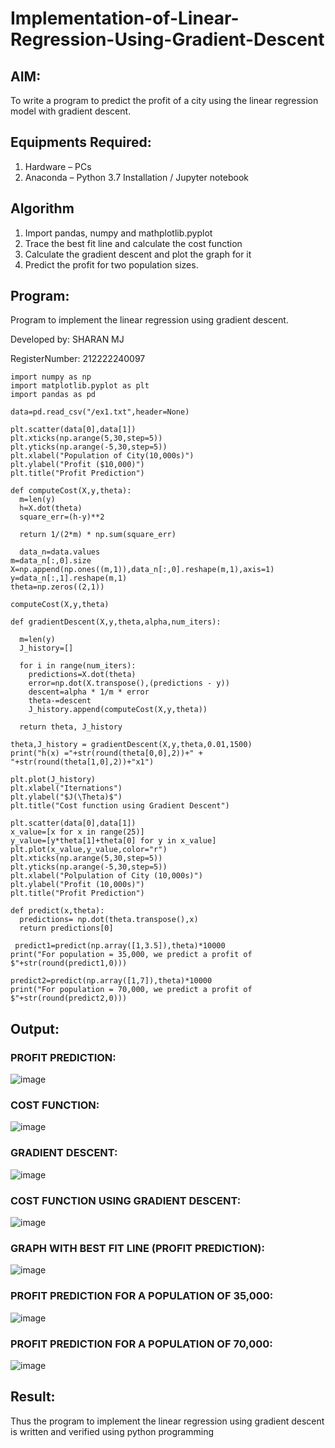 # Implementation-of-Linear-Regression-Using-Gradient-Descent
## AIM:
To write a program to predict the profit of a city using the linear regression model with gradient descent.
## Equipments Required:
1. Hardware – PCs
2. Anaconda – Python 3.7 Installation / Jupyter notebook
## Algorithm
1. Import pandas, numpy and mathplotlib.pyplot
2. Trace the best fit line and calculate the cost function
3. Calculate the gradient descent and plot the graph for it
4. Predict the profit for two population sizes. 
## Program:
Program to implement the linear regression using gradient descent.

Developed by: SHARAN MJ

RegisterNumber: 212222240097
```
import numpy as np
import matplotlib.pyplot as plt
import pandas as pd

data=pd.read_csv("/ex1.txt",header=None)

plt.scatter(data[0],data[1])
plt.xticks(np.arange(5,30,step=5))
plt.yticks(np.arange(-5,30,step=5))
plt.xlabel("Population of City(10,000s)")
plt.ylabel("Profit ($10,000)")
plt.title("Profit Prediction")

def computeCost(X,y,theta):
  m=len(y)
  h=X.dot(theta)  
  square_err=(h-y)**2 

  return 1/(2*m) * np.sum(square_err)  
  
  data_n=data.values
m=data_n[:,0].size
X=np.append(np.ones((m,1)),data_n[:,0].reshape(m,1),axis=1)
y=data_n[:,1].reshape(m,1)
theta=np.zeros((2,1))

computeCost(X,y,theta)   

def gradientDescent(X,y,theta,alpha,num_iters):
  
  m=len(y)
  J_history=[]

  for i in range(num_iters):
    predictions=X.dot(theta)
    error=np.dot(X.transpose(),(predictions - y))
    descent=alpha * 1/m * error
    theta-=descent
    J_history.append(computeCost(X,y,theta))

  return theta, J_history
  
theta,J_history = gradientDescent(X,y,theta,0.01,1500)
print("h(x) ="+str(round(theta[0,0],2))+" + "+str(round(theta[1,0],2))+"x1")

plt.plot(J_history)
plt.xlabel("Iternations")
plt.ylabel("$J(\Theta)$")
plt.title("Cost function using Gradient Descent")

plt.scatter(data[0],data[1])
x_value=[x for x in range(25)]
y_value=[y*theta[1]+theta[0] for y in x_value]
plt.plot(x_value,y_value,color="r")
plt.xticks(np.arange(5,30,step=5))
plt.yticks(np.arange(-5,30,step=5))
plt.xlabel("Polpulation of City (10,000s)")
plt.ylabel("Profit (10,000s)")
plt.title("Profit Prediction")

def predict(x,theta):
  predictions= np.dot(theta.transpose(),x)
  return predictions[0]
  
 predict1=predict(np.array([1,3.5]),theta)*10000
print("For population = 35,000, we predict a profit of $"+str(round(predict1,0)))

predict2=predict(np.array([1,7]),theta)*10000
print("For population = 70,000, we predict a profit of $"+str(round(predict2,0)))
```
## Output:
### PROFIT PREDICTION: 
![image](https://github.com/yuvabharathib/Implementation-of-Linear-Regression-Using-Gradient-Descent/assets/113497404/71b05ea9-fd16-4828-8b36-9768ee77997b)

### COST FUNCTION:
![image](https://github.com/yuvabharathib/Implementation-of-Linear-Regression-Using-Gradient-Descent/assets/113497404/05873274-134a-4b52-b94a-8877a1c487f7)

### GRADIENT DESCENT:
![image](https://github.com/yuvabharathib/Implementation-of-Linear-Regression-Using-Gradient-Descent/assets/113497404/653e9850-46f3-461b-b1dc-5825a7ba8ad6)

### COST FUNCTION USING GRADIENT DESCENT:
![image](https://github.com/yuvabharathib/Implementation-of-Linear-Regression-Using-Gradient-Descent/assets/113497404/0e8a75c2-cb0d-40a7-84c9-3ecbb4442732)

### GRAPH WITH BEST FIT LINE (PROFIT PREDICTION):
![image](https://github.com/yuvabharathib/Implementation-of-Linear-Regression-Using-Gradient-Descent/assets/113497404/3c55203e-8ac6-4fc1-8337-ed523dea80df)

### PROFIT PREDICTION FOR A POPULATION OF 35,000:
![image](https://github.com/yuvabharathib/Implementation-of-Linear-Regression-Using-Gradient-Descent/assets/113497404/44a13f5f-cebc-496e-a188-6dc36d6e1c48)

### PROFIT PREDICTION FOR A POPULATION OF 70,000:
![image](https://github.com/yuvabharathib/Implementation-of-Linear-Regression-Using-Gradient-Descent/assets/113497404/06b61fb9-313b-4fdb-85e1-f52c8e45b794)

## Result:
Thus the program to implement the linear regression using gradient descent is written and verified using python programming


